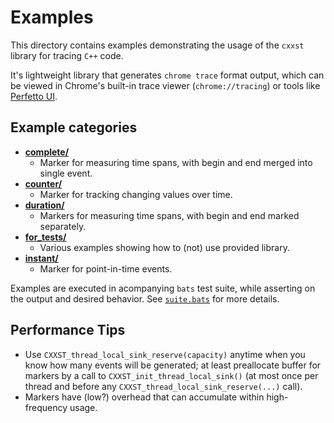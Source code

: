 # Examples

This directory contains examples demonstrating the usage of the `cxxst` library for tracing `C++` code.

It's lightweight library that generates `chrome trace` format output, which can be viewed in Chrome's built-in trace viewer (`chrome://tracing`) or tools like [Perfetto UI](https://ui.perfetto.dev/).

## Example categories

* **[complete/](complete/)**
  * Marker for measuring time spans, with begin and end merged into single event.
* **[counter/](counter/)**
  * Marker for tracking changing values over time.
* **[duration/](duration/)**
  * Markers for measuring time spans, with begin and end marked separately.
* **[for_tests/](for_tests/)**
  * Various examples showing how to (not) use provided library.
* **[instant/](instant/)**
  * Marker for point-in-time events.

Examples are executed in acompanying `bats` test suite, while asserting on the output and desired behavior. See [`suite.bats`](../tests/integration/suite/suite.bats) for more details.

## Performance Tips

* Use `CXXST_thread_local_sink_reserve(capacity)` anytime when you know how many events will be generated; at least preallocate buffer for markers by a call to `CXXST_init_thread_local_sink()` (at most once per thread and before any `CXXST_thread_local_sink_reserve(...)` call).
* Markers have (low?) overhead that can accumulate within high-frequency usage.
